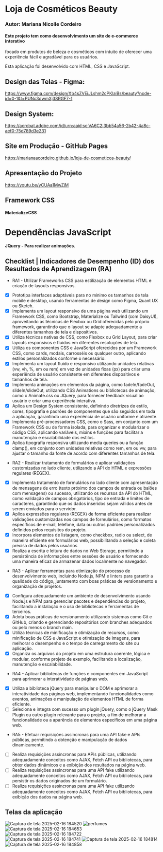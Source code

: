 # Loja de Cosméticos Beauty
### Autor: Mariana Nicolle Cordeiro
#### Este projeto tem como desenvolvimento um site de e-commerce interativo 
focado em produtos de beleza e cosméticos
com intuito de oferecer uma experiência fácil e agradável para os usuários.  

Esta aplicação foi desenvolvido com HTML, CSS e JavaScript.
## Design das Telas - Figma:
https://www.figma.com/design/Xb4sZVEiJLshm2cPKIalBs/beauty?node-id=0-1&t=PUNc3dwmXj38RGF7-1
## Design System:
https://acrobat.adobe.com/id/urn:aaid:sc:VA6C2:3bb54a56-2b42-4a8c-aef0-75d789d3e231
## Site em Produção - GitHub Pages
https://marianaacordeiro.github.io/loja-de-cosmeticos-beauty/
## Apresentação do Projeto
https://youtu.be/yCUAa1MwZjM
## Framework CSS
#### MaterializeCSS
# Dependências JavaScript
#### JQuery - Para realizar animações.
## Checklist | Indicadores de Desempenho (ID) dos Resultados de Aprendizagem (RA)
-  RA1 - Utilizar Frameworks CSS para estilização de elementos HTML e criação de layouts responsivos.
- [X] Prototipa interfaces adaptáveis para no mínimo os tamanhos de tela mobile e desktop, usando ferramentas de design como Figma, Quant UX ou Sketch.
- [X] Implementa um layout responsivo de uma página web utilizando um Framework CSS, como Bootstrap, Materialize ou Tailwind (com DaisyUI), aproveitando as técnicas de Flexbox ou Grid oferecidas pelo próprio framework, garantindo que o layout se adapte adequadamente a diferentes tamanhos de tela e dispositivos.
- [X] Utiliza técnicas nativas de CSS, como Flexbox ou Grid Layout, para criar layouts responsivos e fluidos em diferentes resoluções de tela.
- [X] Utiliza os componentes CSS e JavaScript oferecidos por um Framework CSS, como cards, modais, carrosséis ou qualquer outro, aplicando estilos personalizados conforme o necessário.
- [X] Implementa um layout fluido e responsivo utilizando unidades relativas (vw, vh, %, em ou rem) em vez de unidades fixas (px) para criar uma experiência de usuário consistente em diferentes dispositivos e tamanhos de tela.
- [X] Implementa animações em elementos da página, como fadeIn/fadeOut, slideIn/slideOut, utilizando CSS Animations ou bibliotecas de animação, como o Animate.css ou JQuery, para fornecer feedback visual ao usuário e criar uma experiência interativa.
- [X] Aplica um Design System consistente, definindo diretrizes de estilo, cores, tipografia e padrões de componentes que são seguidos em toda a aplicação, garantindo uma experiência de usuário uniforme e atraente.
- [X] Implementa pré-processadores CSS, como o Sass, em conjunto com um Framework CSS ou de forma isolada, para organizar e modularizar o código CSS, aplicando variáveis, mixins e funções para facilitar a manutenção e escalabilidade dos estilos.
- [X] Aplica tipografia responsiva utilizando media queries ou a função clamp(), em conjunto com unidades relativas como rem, em ou vw, para ajustar o tamanho da fonte de acordo com diferentes tamanhos de tela.
- RA2 - Realizar tratamento de formulários e aplicar validações customizadas no lado cliente, utilizando a API do HTML e expressões regulares (REGEX).
- [X] Implementa tratamento de formulários no lado cliente com apresentação de mensagens de erro (texto próximo dos campos de entrada ou balões com mensagens) ou sucesso, utilizando os recursos da API do HTML, como validação de campos obrigatórios, tipo de entrada e limites de caracteres, garantindo que os dados inseridos sejam válidos antes de serem enviados para o servidor.
- [X] Aplica expressões regulares (REGEX) de forma eficiente para realizar validações customizadas nos campos de formulários, como formatos específicos de e-mail, telefone, data ou outros padrões personalizados definidos pelos requisitos do projeto.
- [X] Incorpora elementos de listagem, como checkbox, radio ou select, de maneira eficiente em formulários web, possibilitando a seleção e coleta precisa de dados pelos usuários.
- [X]  Realiza a escrita e leitura de dados no Web Storage, permitindo a persistência de informações entre sessões de usuário e fornecendo uma maneira eficaz de armazenar dados localmente no navegador.
- RA3 - Aplicar ferramentas para otimização do processo de desenvolvimento web, incluindo Node.js, NPM e linters para garantir a qualidade do código, juntamento com boas práticas de versionamento e organização de projetos.
- [X] Configura adequadamente um ambiente de desenvolvimento usando Node.js e NPM para gerenciar pacotes e dependências do projeto, facilitando a instalação e o uso de bibliotecas e ferramentas de terceiros.
- [X] Adota boas práticas de versionamento utilizando sistemas como Git e GitHub, criando e gerenciando repositórios com branches adequados ou pelo menos o branch main.
- [X] Utiliza técnicas de minificação e otimização de recursos, como minificação de CSS e JavaScript e otimização de imagens, para melhorar o desempenho e o tempo de carregamento do site ou aplicação.
- [X] Organiza os arquivos do projeto em uma estrutura coerente, lógica e modular, conforme projeto de exemplo, facilitando a localização, manutenção e escalabilidade.
- RA4 - Aplicar bibliotecas de funções e componentes em JavaScript para aprimorar a interatividade de páginas web.
- [X] Utiliza a biblioteca jQuery para manipular o DOM e aprimorar a interatividade das páginas web, implementando funcionalidades como eventos, animações e manipulação de elementos HTML de forma eficiente.
- [ ] Seleciona e integra com sucesso um plugin jQuery, como o jQuery Mask Plugin ou outro plugin relevante para o projeto, a fim de melhorar a funcionalidade ou a aparência de elementos específicos em uma página web. 
- RA5 - Efetuar requisições assíncronas para uma API fake e APIs públicas, permitindo a obtenção e manipulação de dados dinamicamente.
- [ ] Realiza requisições assíncronas para APIs públicas, utilizando adequadamente conceitos como AJAX, Fetch API ou bibliotecas, para obter dados dinâmicos e a exibição dos resultados na página web.
- [ ] Realiza requisições assíncronas para uma API fake utilizando adequadamente conceitos como AJAX, Fetch API ou bibliotecas, para persistir os dados originados de um formulário.
- [ ] Realiza requisições assíncronas para uma API fake utilizando adequadamente conceitos como AJAX, Fetch API ou bibliotecas, para exibição dos dados na página web.
## Telas da aplicação
![Captura de tela 2025-02-16 184520](https://github.com/user-attachments/assets/4978d7e2-8b39-400a-8888-6fef87763554)
![perfumes](https://github.com/user-attachments/assets/76d8e8a7-ce5e-4523-9eeb-53761954e8de)
![Captura de tela 2025-02-16 184653](https://github.com/user-attachments/assets/ba1ba20a-efcd-4faf-b708-7893dbc35bd3)
![Captura de tela 2025-02-16 184722](https://github.com/user-attachments/assets/0fcb009e-4a14-445f-af7c-50053358d3da)
![Captura de tela 2025-02-16 184741](https://github.com/user-attachments/assets/a9f12eef-2b14-4da2-aa84-fdabcfe87db4)
![Captura de tela 2025-02-16 184814](https://github.com/user-attachments/assets/386bbf7f-2403-4268-b311-aa375dd2ded6)
![Captura de tela 2025-02-16 184858](https://github.com/user-attachments/assets/885a582c-5c03-4176-818a-7e24604140fd)







